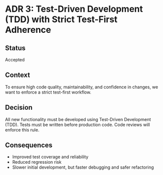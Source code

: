 # ADR 3: Test-Driven Development (TDD) with Strict Test-First Adherence

## Status
Accepted

## Context
To ensure high code quality, maintainability, and confidence in changes, we want to enforce a strict test-first workflow.

## Decision
All new functionality must be developed using Test-Driven Development (TDD). Tests must be written before production code. Code reviews will enforce this rule.

## Consequences
- Improved test coverage and reliability
- Reduced regression risk
- Slower initial development, but faster debugging and safer refactoring
